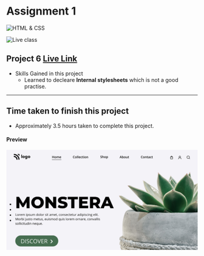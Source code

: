 # Assignment 1

![HTML & CSS](https://img.shields.io/badge/HTML-CSS-orange)

![Live class](https://img.shields.io/badge/LIVE--CLASS-PROJECT--6-lightgrey)


## Project 6 [Live Link](https://samdish-project-6.netlify.app)

-   Skills Gained in this project
    -   Learned to decleare **Internal stylesheets** which is not a good practise.

---

## Time taken to finish this project

-   Approximately 3.5 hours taken to complete this project.

#### Preview

![Desktop](./photos/project-6.png)